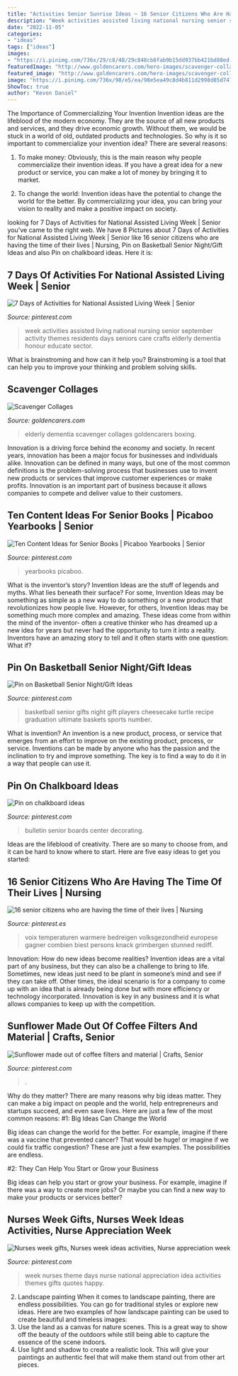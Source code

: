 ```yaml
---
title: "Activities Senior Sunrise Ideas ~ 16 Senior Citizens Who Are Having The Time Of Their Lives"
description: "Week activities assisted living national nursing senior september activity themes residents days seniors care crafts elderly dementia honour educate sector"
date: "2022-11-05"
categories:
- "ideas"
tags: ["ideas"]
images:
- "https://i.pinimg.com/736x/29/c8/48/29c848cb8fab9b15dd937bb421bd88ed--elderly-person-heat-waves.jpg"
featuredImage: "http://www.goldencarers.com/hero-images/scavenger-collages_pinterest.jpg"
featured_image: "http://www.goldencarers.com/hero-images/scavenger-collages_pinterest.jpg"
image: "https://i.pinimg.com/736x/98/e5/ea/98e5ea49c8d4b811d2998d85d747f205.jpg"
ShowToc: true
author: "Kevon Daniel"
---
```



The Importance of Commercializing Your Invention
Invention ideas are the lifeblood of the modern economy. They are the source of all new products and services, and they drive economic growth. Without them, we would be stuck in a world of old, outdated products and technologies.
So why is it so important to commercialize your invention idea? There are several reasons:

1. To make money: Obviously, this is the main reason why people commercialize their invention ideas. If you have a great idea for a new product or service, you can make a lot of money by bringing it to market.

2. To change the world: Invention ideas have the potential to change the world for the better. By commercializing your idea, you can bring your vision to reality and make a positive impact on society.


	

		
looking for 7 Days of Activities for National Assisted Living Week | Senior you've came to the right web. We have 8 Pictures about 7 Days of Activities for National Assisted Living Week | Senior like 16 senior citizens who are having the time of their lives | Nursing, Pin on Basketball Senior Night/Gift Ideas and also Pin on chalkboard ideas. Here it is:
		
    
## 7 Days Of Activities For National Assisted Living Week | Senior

<img loading=lazy src="https://i.pinimg.com/736x/5f/40/71/5f4071188b0623d5de2c155b10076589.jpg" onerror="this.onerror=null;this.src='https://tse3.mm.bing.net/th?id=OIP.KM4D3GiVoG6X3pYue3GXhAHaKM&amp;pid=15.1';" alt="7 Days of Activities for National Assisted Living Week | Senior">

_Source: pinterest.com_

>week activities assisted living national nursing senior september activity themes residents days seniors care crafts elderly dementia honour educate sector. 

	

What is brainstroming and how can it help you?
Brainstroming is a tool that can help you to improve your thinking and problem solving skills.

    
## Scavenger Collages

<img loading=lazy src="http://www.goldencarers.com/hero-images/scavenger-collages_pinterest.jpg" onerror="this.onerror=null;this.src='https://tse3.mm.bing.net/th?id=OIP.qTNCUmpFZDH6m86ncBJPMAHaKz&amp;pid=15.1';" alt="Scavenger Collages">

_Source: goldencarers.com_

>elderly dementia scavenger collages goldencarers boxing. 

	

Innovation is a driving force behind the economy and society. In recent years, innovation has been a major focus for businesses and individuals alike. Innovation can be defined in many ways, but one of the most common definitions is the problem-solving process that businesses use to invent new products or services that improve customer experiences or make profits. Innovation is an important part of business because it allows companies to compete and deliver value to their customers.

    
## Ten Content Ideas For Senior Books | Picaboo Yearbooks | Senior

<img loading=lazy src="https://i.pinimg.com/736x/09/d7/fc/09d7fc77779c6a5883097ca2f18a1a9f.jpg" onerror="this.onerror=null;this.src='https://tse2.mm.bing.net/th?id=OIP.XuVp4Za1rLjZx0zQhiysgAHaHa&amp;pid=15.1';" alt="Ten Content Ideas for Senior Books | Picaboo Yearbooks | Senior">

_Source: pinterest.com_

>yearbooks picaboo. 

	

What is the inventor’s story?
Invention Ideas are the stuff of legends and myths. What lies beneath their surface? For some, Invention Ideas may be something as simple as a new way to do something or a new product that revolutionizes how people live. However, for others, Invention Ideas may be something much more complex and amazing. These ideas come from within the mind of the inventor- often a creative thinker who has dreamed up a new idea for years but never had the opportunity to turn it into a reality. Inventors have an amazing story to tell and it often starts with one question: What if?

    
## Pin On Basketball Senior Night/Gift Ideas

<img loading=lazy src="https://i.pinimg.com/736x/0b/d6/d7/0bd6d71025c9aa9c115c06f8a07c5af7--basketball.jpg" onerror="this.onerror=null;this.src='https://tse2.mm.bing.net/th?id=OIP.krHCk8hYo4y-6o1XO5OwdQHaJ3&amp;pid=15.1';" alt="Pin on Basketball Senior Night/Gift Ideas">

_Source: pinterest.com_

>basketball senior gifts night gift players cheesecake turtle recipe graduation ultimate baskets sports number. 

	

What is invention?
An invention is a new product, process, or service that emerges from an effort to improve on the existing product, process, or service. Inventions can be made by anyone who has the passion and the inclination to try and improve something. The key is to find a way to do it in a way that people can use it.

    
## Pin On Chalkboard Ideas

<img loading=lazy src="https://i.pinimg.com/736x/3f/7a/82/3f7a822e91750d81341fb9fab8547221--senior-center-bulletin-boards.jpg" onerror="this.onerror=null;this.src='https://tse2.mm.bing.net/th?id=OIP.eaj78GxrUlBrrxDmqyVmWQHaEK&amp;pid=15.1';" alt="Pin on chalkboard ideas">

_Source: pinterest.com_

>bulletin senior boards center decorating. 

	

Ideas are the lifeblood of creativity. There are so many to choose from, and it can be hard to know where to start. Here are five easy ideas to get you started:

    
## 16 Senior Citizens Who Are Having The Time Of Their Lives | Nursing

<img loading=lazy src="https://i.pinimg.com/736x/29/c8/48/29c848cb8fab9b15dd937bb421bd88ed--elderly-person-heat-waves.jpg" onerror="this.onerror=null;this.src='https://tse3.mm.bing.net/th?id=OIP.jKBGkaLPEn_6X8VZWPxOfwHaFT&amp;pid=15.1';" alt="16 senior citizens who are having the time of their lives | Nursing">

_Source: pinterest.es_

>voix temperaturen warmere bedreigen volksgezondheid europese gagner combien biest persons knack grimbergen stunned rediff. 

	

Innovation: How do new ideas become realities?
Invention ideas are a vital part of any business, but they can also be a challenge to bring to life. Sometimes, new ideas just need to be plant in someone’s mind and see if they can take off. Other times, the ideal scenario is for a company to come up with an idea that is already being done but with more efficiency or technology incorporated. Innovation is key in any business and it is what allows companies to keep up with the competition.

    
## Sunflower Made Out Of Coffee Filters And Material | Crafts, Senior

<img loading=lazy src="https://i.pinimg.com/736x/09/5d/59/095d5929cb08d0e3a8a3c653ae9cebe4--senior-activities-coffee-filters.jpg" onerror="this.onerror=null;this.src='https://tse4.mm.bing.net/th?id=OIP.jYEyopR7nibfprfgD-LA4wHaJ3&amp;pid=15.1';" alt="Sunflower made out of coffee filters and material | Crafts, Senior">

_Source: pinterest.com_

>. 

	

Why do they matter?
There are many reasons why big ideas matter. They can make a big impact on people and the world, help entrepreneurs and startups succeed, and even save lives. Here are just a few of the most common reasons:
#1: Big Ideas Can Change the World

Big ideas can change the world for the better. For example, imagine if there was a vaccine that prevented cancer? That would be huge! or imagine if we could fix traffic congestion? These are just a few examples. The possibilities are endless.

#2: They Can Help You Start or Grow your Business

Big ideas can help you start or grow your business. For example, imagine if there was a way to create more jobs? Or maybe you can find a new way to make your products or services better?

    
## Nurses Week Gifts, Nurses Week Ideas Activities, Nurse Appreciation Week

<img loading=lazy src="https://i.pinimg.com/736x/98/e5/ea/98e5ea49c8d4b811d2998d85d747f205.jpg" onerror="this.onerror=null;this.src='https://tse4.mm.bing.net/th?id=OIP.gfh4L2adlT49rJK_7CyVIgHaNK&amp;pid=15.1';" alt="Nurses week gifts, Nurses week ideas activities, Nurse appreciation week">

_Source: pinterest.com_

>week nurses theme days nurse national appreciation idea activities themes gifts quotes happy. 

	

2. Landscape painting
When it comes to landscape painting, there are endless possibilities. You can go for traditional styles or explore new ideas. Here are two examples of how landscape painting can be used to create beautiful and timeless images: 
2. Use the land as a canvas for nature scenes. This is a great way to show off the beauty of the outdoors while still being able to capture the essence of the scene indoors.
3. Use light and shadow to create a realistic look. This will give your paintings an authentic feel that will make them stand out from other art pieces.

